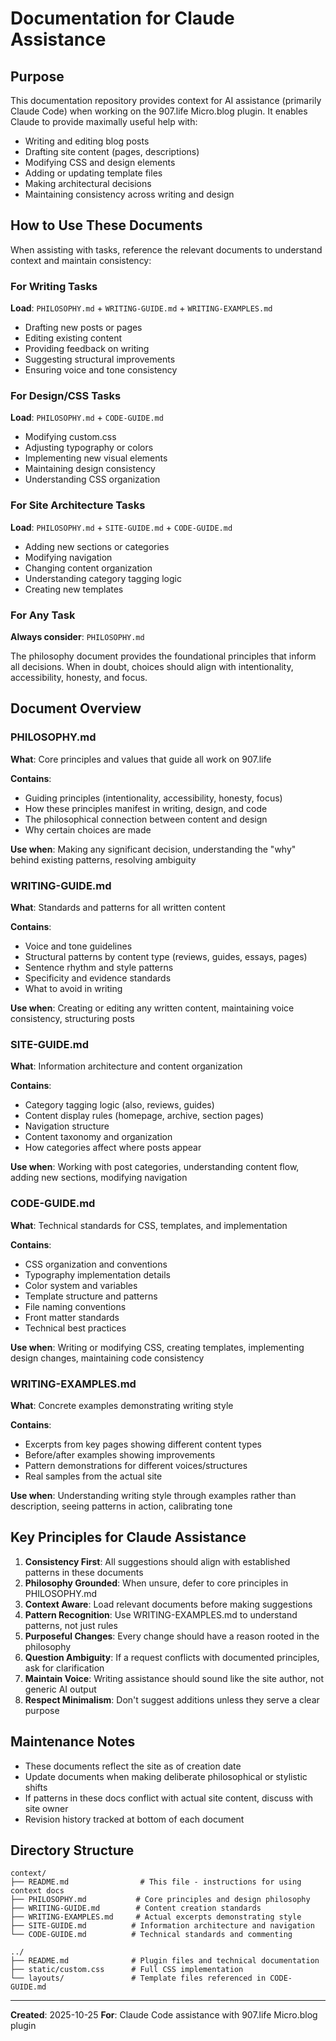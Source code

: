 # Documentation for Claude Assistance

## Purpose

This documentation repository provides context for AI assistance (primarily Claude Code) when working on the 907.life Micro.blog plugin. It enables Claude to provide maximally useful help with:

- Writing and editing blog posts
- Drafting site content (pages, descriptions)
- Modifying CSS and design elements
- Adding or updating template files
- Making architectural decisions
- Maintaining consistency across writing and design

## How to Use These Documents

When assisting with tasks, reference the relevant documents to understand context and maintain consistency:

### For Writing Tasks
**Load**: `PHILOSOPHY.md` + `WRITING-GUIDE.md` + `WRITING-EXAMPLES.md`

- Drafting new posts or pages
- Editing existing content
- Providing feedback on writing
- Suggesting structural improvements
- Ensuring voice and tone consistency

### For Design/CSS Tasks
**Load**: `PHILOSOPHY.md` + `CODE-GUIDE.md`

- Modifying custom.css
- Adjusting typography or colors
- Implementing new visual elements
- Maintaining design consistency
- Understanding CSS organization

### For Site Architecture Tasks
**Load**: `PHILOSOPHY.md` + `SITE-GUIDE.md` + `CODE-GUIDE.md`

- Adding new sections or categories
- Modifying navigation
- Changing content organization
- Understanding category tagging logic
- Creating new templates

### For Any Task
**Always consider**: `PHILOSOPHY.md`

The philosophy document provides the foundational principles that inform all decisions. When in doubt, choices should align with intentionality, accessibility, honesty, and focus.

## Document Overview

### PHILOSOPHY.md
**What**: Core principles and values that guide all work on 907.life

**Contains**:
- Guiding principles (intentionality, accessibility, honesty, focus)
- How these principles manifest in writing, design, and code
- The philosophical connection between content and design
- Why certain choices are made

**Use when**: Making any significant decision, understanding the "why" behind existing patterns, resolving ambiguity

### WRITING-GUIDE.md
**What**: Standards and patterns for all written content

**Contains**:
- Voice and tone guidelines
- Structural patterns by content type (reviews, guides, essays, pages)
- Sentence rhythm and style patterns
- Specificity and evidence standards
- What to avoid in writing

**Use when**: Creating or editing any written content, maintaining voice consistency, structuring posts

### SITE-GUIDE.md
**What**: Information architecture and content organization

**Contains**:
- Category tagging logic (also, reviews, guides)
- Content display rules (homepage, archive, section pages)
- Navigation structure
- Content taxonomy and organization
- How categories affect where posts appear

**Use when**: Working with post categories, understanding content flow, adding new sections, modifying navigation

### CODE-GUIDE.md
**What**: Technical standards for CSS, templates, and implementation

**Contains**:
- CSS organization and conventions
- Typography implementation details
- Color system and variables
- Template structure and patterns
- File naming conventions
- Front matter standards
- Technical best practices

**Use when**: Writing or modifying CSS, creating templates, implementing design changes, maintaining code consistency

### WRITING-EXAMPLES.md
**What**: Concrete examples demonstrating writing style

**Contains**:
- Excerpts from key pages showing different content types
- Before/after examples showing improvements
- Pattern demonstrations for different voices/structures
- Real samples from the actual site

**Use when**: Understanding writing style through examples rather than description, seeing patterns in action, calibrating tone

## Key Principles for Claude Assistance

1. **Consistency First**: All suggestions should align with established patterns in these documents
2. **Philosophy Grounded**: When unsure, defer to core principles in PHILOSOPHY.md
3. **Context Aware**: Load relevant documents before making suggestions
4. **Pattern Recognition**: Use WRITING-EXAMPLES.md to understand patterns, not just rules
5. **Purposeful Changes**: Every change should have a reason rooted in the philosophy
6. **Question Ambiguity**: If a request conflicts with documented principles, ask for clarification
7. **Maintain Voice**: Writing assistance should sound like the site author, not generic AI output
8. **Respect Minimalism**: Don't suggest additions unless they serve a clear purpose

## Maintenance Notes

- These documents reflect the site as of creation date
- Update documents when making deliberate philosophical or stylistic shifts
- If patterns in these docs conflict with actual site content, discuss with site owner
- Revision history tracked at bottom of each document

## Directory Structure

```
context/
├── README.md                # This file - instructions for using context docs
├── PHILOSOPHY.md           # Core principles and design philosophy
├── WRITING-GUIDE.md        # Content creation standards
├── WRITING-EXAMPLES.md     # Actual excerpts demonstrating style
├── SITE-GUIDE.md          # Information architecture and navigation
└── CODE-GUIDE.md          # Technical standards and commenting

../
├── README.md              # Plugin files and technical documentation
├── static/custom.css      # Full CSS implementation
└── layouts/               # Template files referenced in CODE-GUIDE.md
```

---

**Created**: 2025-10-25
**For**: Claude Code assistance with 907.life Micro.blog plugin
